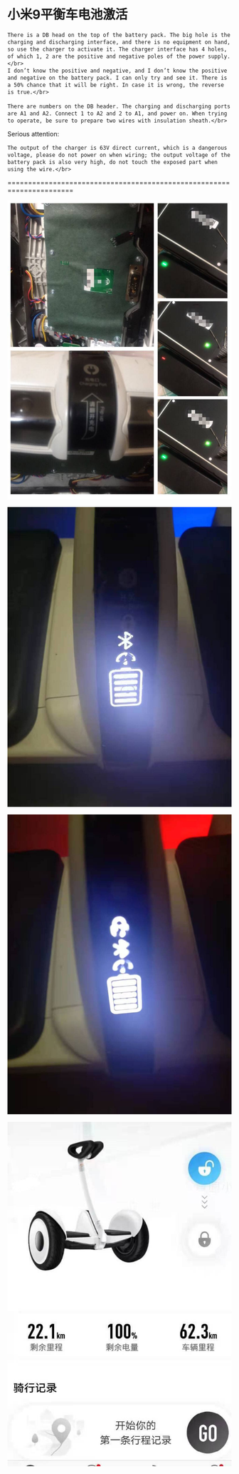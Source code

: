 <h1>小米9平衡车电池激活</h1>

    There is a DB head on the top of the battery pack. The big hole is the charging and discharging interface, and there is no equipment on hand, so use the charger to activate it. The charger interface has 4 holes, of which 1, 2 are the positive and negative poles of the power supply.</br>
    I don’t know the positive and negative, and I don’t know the positive and negative on the battery pack. I can only try and see it. There is a 50% chance that it will be right. In case it is wrong, the reverse is true.</br>

    There are numbers on the DB header. The charging and discharging ports are A1 and A2. Connect 1 to A2 and 2 to A1, and power on. When trying to operate, be sure to prepare two wires with insulation sheath.</br>

 Serious attention:

    The output of the charger is 63V direct current, which is a dangerous voltage, please do not power on when wiring; the output voltage of the battery pack is also very high, do not touch the exposed part when using the wire.</br>

======================================================================

![图片](https://github.com/PoisonWxyz/Docs/blob/6b82b52d23b4ded812c851503bfd38756b4b8877/Images/xiaomi9_1.jpg)

![图片](https://github.com/PoisonWxyz/Docs/blob/6b82b52d23b4ded812c851503bfd38756b4b8877/Images/xiaomi9_2.jpg)

![图片](https://github.com/PoisonWxyz/Docs/blob/6b82b52d23b4ded812c851503bfd38756b4b8877/Images/xiaomi9_3.jpg)

![图片](https://github.com/PoisonWxyz/Docs/blob/6b82b52d23b4ded812c851503bfd38756b4b8877/Images/xiaomi9_4.jpg)
